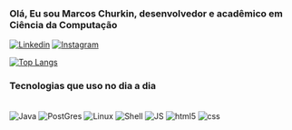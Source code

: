 ### Olá, Eu sou Marcos Churkin, desenvolvedor e acadêmico em Ciência da Computação

[![Linkedin](https://img.shields.io/badge/LinkedIn-0077B5?style=for-the-badge&logo=linkedin&logoColor=white)](https://www.linkedin.com/in/marcos-junior-churkin-a83665229/)
[![Instagram](https://img.shields.io/badge/Instagram-E4405F?style=for-the-badge&logo=instagram&logoColor=white)](https://www.instagram.com/marcoschurkin/)

[![Top Langs](https://github-readme-stats.vercel.app/api/top-langs/?username=MarcosCK&layout=compact)](https://github.com/MarcosCK/github-readme-stats)

### Tecnologias que uso no dia a dia

<div style="display: inline_block"><br/>
           <img align="center" alt="Java" src="https://img.shields.io/badge/Java-ED8B00?style=for-the-badge&logo=java&logoColor=white">
            <img align="center" alt="PostGres" src="https://img.shields.io/badge/PostgreSQL-316192?style=for-the-badge&logo=postgresql&logoColor=white">
             <img align="center" alt="Linux" src="https://img.shields.io/badge/Linux-FCC624?style=for-the-badge&logo=linux&logoColor=black">
             <img align="center" alt="Shell" src="https://img.shields.io/badge/Shell_Script-121011?style=for-the-badge&logo=gnu-bash&logoColor=white">       
             <img align="center" alt="JS" src="https://img.shields.io/badge/JavaScript-F7DF1E?style=for-the-badge&logo=javascript&logoColor=black">
            <img align="center" alt="html5" src="https://img.shields.io/badge/HTML5-E34F26?style=for-the-badge&logo=html5&logoColor=white"/>
            <img align="center" alt="css" src="https://img.shields.io/badge/CSS3-1572B6?style=for-the-badge&logo=css3&logoColor=white">
        
          
          

    
</div>
